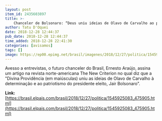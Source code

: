 ```yaml
---
layout: post
item_id: 2435603897
title: >-
    Chanceler de Bolsonaro: “Deus uniu ideias de Olavo de Carvalho ao patriotismo do presidente”
author: Tatu D'Oquei
date: 2018-12-28 12:44:37
pub_date: 2018-12-28 12:44:37
time_added: 2018-12-28 22:41:30
categories: [avisamos]
tags: []
image: https://ep00.epimg.net/brasil/imagenes/2018/12/27/politica/1545925083_475905_1545925505_rrss_normal.jpg
---
```


Avesso a entrevistas, o futuro chanceler do Brasil, Ernesto Araújo, assina um artigo na revista norte-americana The New Criterion no qual diz que a "Divina Providência (em maiúsculas) uniu as ideias de Olavo de Carvalho à determinação e ao patriotismo do presidente eleito, Jair Bolsonaro".

**Link:** [https://brasil.elpais.com/brasil/2018/12/27/politica/1545925083_475905.html](https://brasil.elpais.com/brasil/2018/12/27/politica/1545925083_475905.html)

